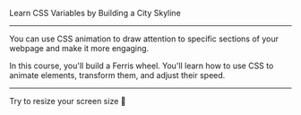 Learn CSS Variables by Building a City Skyline

---

You can use CSS animation to draw attention to specific sections of your webpage and make it more engaging.

In this course, you'll build a Ferris wheel. You'll learn how to use CSS to animate elements, transform them, and adjust their speed.

---

Try to resize your screen size 🙂